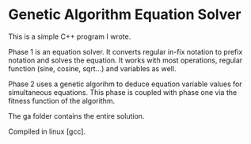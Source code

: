 Genetic Algorithm Equation Solver
==

This is a simple C++ program I wrote.

Phase 1 is an equation solver. It converts regular in-fix notation to prefix notation and solves the equation. It works with most operations, regular function (sine, cosine, sqrt...) and variables as well.

Phase 2 uses a genetic algorihm to deduce equation variable values for simultaneous equations. This phase is coupled with phase one via the fitness function of the algorithm.

The ga folder contains the entire solution.

Compiled in linux [gcc].
